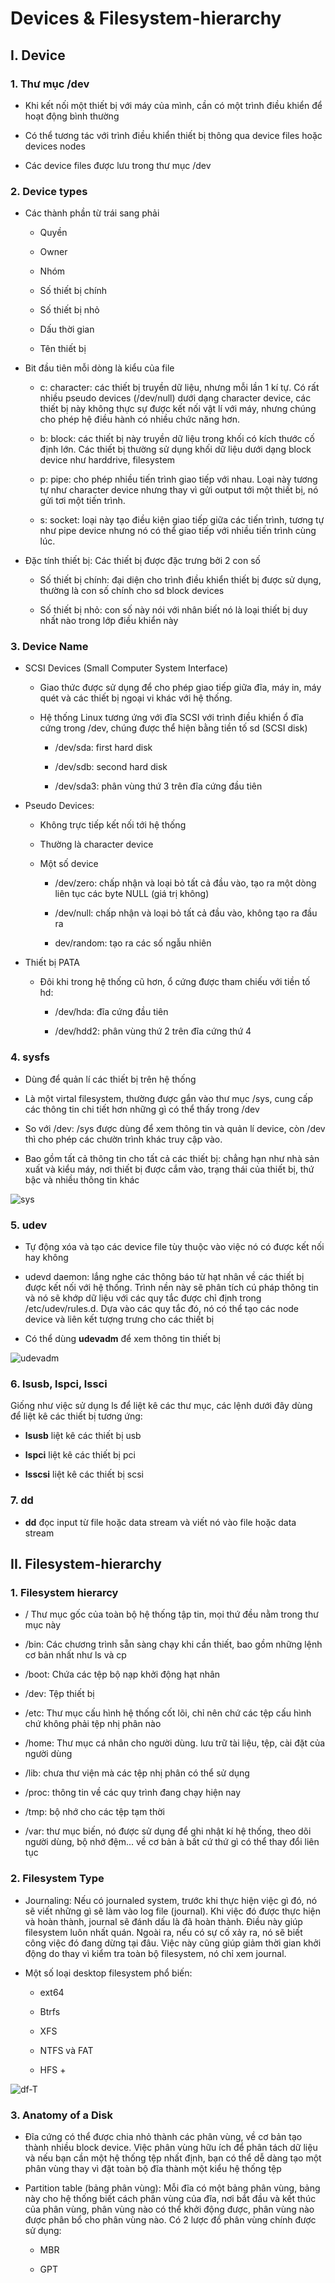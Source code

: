 # Devices & Filesystem-hierarchy

## I. Device

### 1. Thư mục /dev

- Khi kết nối một thiết bị với máy của mình, cần có một trình điều khiển để hoạt động bình thường

- Có thể tương tác với trình điều khiển thiết bị thông qua device files hoặc devices nodes

- Các device files được lưu trong thư mục /dev

### 2. Device types

- Các thành phần từ trái sang phải

  - Quyền

  - Owner

  - Nhóm

  - Số thiết bị chính

  - Số thiết bị nhỏ

  - Dấu thời gian

  - Tên thiết bị

- Bit đầu tiên mỗi dòng là kiểu của file

  - c: character: các thiết bị truyền dữ liệu, nhưng mỗi lần 1 kí tự. Có rất nhiều pseudo devices (/dev/null) dưới dạng character device, các thiết bị này không thực sự được kết nối vật lí với máy, nhưng chúng cho phép hệ điều hành có nhiều chức năng hơn.

  - b: block: các thiết bị này truyền dữ liệu trong khối có kích thước cố định lớn. Các thiết bị thường sử dụng khối dữ liệu dưới dạng block device như harddrive, filesystem

  - p: pipe: cho phép nhiều tiến trình giao tiếp với nhau. Loại này tương tự như character device nhưng thay vì gửi output tới một thiết bị, nó gửi tơi một tiến trình.

  - s: socket: loại này tạo điều kiện giao tiếp giữa các tiến trình, tương tự như pipe device nhưng nó có thể giao tiếp với nhiều tiến trình cùng lúc.

- Đặc tính thiết bị: Các thiết bị được đặc trưng bởi 2 con số

  - Số thiết bị chính: đại diện cho trình điều khiển thiết bị được sử dụng, thường là con số chính cho sd block devices

  - Số thiết bị nhỏ: con số này nói với nhân biết nó là loại thiết bị duy nhất nào trong lớp điều khiển này

### 3. Device Name

- SCSI Devices (Small Computer System Interface)

  - Giao thức được sử dụng để cho phép giao tiếp giữa đĩa, máy in, máy quét và các thiết bị ngoại vi khác với hệ thống.

  - Hệ thống Linux tương ứng với đĩa SCSI với trình điều khiển ổ đĩa cứng trong /dev, chúng được thể hiện bằng tiền tố sd (SCSI disk)

    - /dev/sda: first hard disk

    - /dev/sdb: second hard disk

    - /dev/sda3: phân vùng thứ 3 trên đĩa cứng đầu tiên

- Pseudo Devices:

  - Không trực tiếp kết nối tới hệ thống

  - Thường là character device

  - Một số device

    - /dev/zero: chấp nhận và loại bỏ tất cả đầu vào, tạo ra một dòng liên tục các byte NULL (giá trị không)

    - /dev/null: chấp nhận và loại bỏ tất cả đầu vào, không tạo ra đầu ra

    - dev/random: tạo ra các số ngẫu nhiên

- Thiết bị PATA

  - Đôi khi trong hệ thống cũ hơn, ổ cứng được tham chiếu với tiền tố hd:

    - /dev/hda: đĩa cứng đầu tiên

    - /dev/hdd2: phân vùng thứ 2 trên đĩa cứng thứ 4

### 4. sysfs

- Dùng để quản lí các thiết bị trên hệ thống 

- Là một virtal filesystem, thường được gắn vào thư mục /sys, cung cấp các thông tin chi tiết hơn những gì có thể thấy trong /dev

- So với /dev: /sys được dùng để xem thông tin và quản lí device, còn /dev thì cho phép các chườn trình khác truy cập vào.

- Bao gồm tất cả thông tin cho tất cả các thiết bị: chẳng hạn như nhà sản xuất và kiểu máy, nơi thiết bị được cắm vào, trạng thái của thiết bị, thứ bậc và nhiều thông tin khác

![sys](picture\sys.png)

### 5. udev

- Tự động xóa và tạo các device file tùy thuộc vào việc nó có được kết nối hay không

- udevd daemon: lắng nghe các thông báo từ hạt nhân về các thiết bị được kết nối với hệ thống. Trình nền này sẽ phân tích cú pháp thông tin và nó sẽ khớp dữ liệu với các quy tắc được chỉ định trong /etc/udev/rules.d. Dựa vào các quy tắc đó, nó có thể tạo các node device và liên kết tượng trưng cho các thiết bị

- Có thể dùng **udevadm** để xem thông tin thiết bị

![udevadm](picture/udevadm.png)

### 6. lsusb, lspci, lssci

Giống như việc sử dụng ls để liệt kê các thư mục, các lệnh dưới đây dùng để liệt kê các thiết bị tương ứng:

- **lsusb** liệt kê các thiết bị usb

- **lspci** liệt kê các thiết bị pci

- **lsscsi** liệt kê các thiết bị scsi

### 7. dd

- **dd** đọc input từ file hoặc data stream và viết nó vào file hoặc data stream

## II. Filesystem-hierarchy

### 1. Filesystem hierarcy

- / Thư mục gốc của toàn bộ hệ thống tập tin, mọi thứ đều nằm trong thư mục này

- /bin: Các chương trình sẵn sàng chạy khi cần thiết, bao gồm những lệnh cơ bản nhất như ls và cp

- /boot: Chứa các tệp bộ nạp khởi động hạt nhân 

- /dev: Tệp thiết bị

- /etc: Thư mục cấu hình hệ thống cốt lõi, chỉ nên chứ các tệp cấu hình chứ không phải tệp nhị phân nào

- /home: Thư mục cá nhân cho người dùng. lưu trữ tài liệu, tệp, cài đặt của người dùng

- /lib: chưa thư viện mà các tệp nhị phân có thể sử dụng

- /proc: thông tin về các quy trình đang chạy hiện nay

- /tmp: bộ nhớ cho các tệp tạm thời

- /var: thư mục biến, nó được sử dụng để ghi nhật kí hệ thống, theo dõi người dùng, bộ nhớ đệm... về cơ bản à bất cứ thứ gì có thể thay đổi liên tục

### 2. Filesystem Type

- Journaling: Nếu có journaled system, trước khi thực hiện việc gì đó, nó sẽ viết những gì sẽ làm vào log file (journal). Khi việc đó được thực hiện và hoàn thành, journal sẽ đánh dấu là đã hoàn thành. Điều này giúp filesystem luôn nhất quán. Ngoài ra, nếu có sự cố xảy ra, nó sẽ biết công việc đó đang dừng tại đâu. Việc này cũng giúp giảm thời gian khởi động do thay vì kiểm tra toàn bộ filesystem, nó chỉ xem journal.

- Một số loại desktop filesystem phổ biến:

  - ext64

  - Btrfs

  - XFS

  - NTFS và FAT

  - HFS +

![df-T](picture/df-T.png)

### 3. Anatomy of a Disk

- Đĩa cứng có thể được chia nhỏ thành các phân vùng, về cơ bản tạo thành nhiều block device. Việc phân vùng hữu ích để phân tách dữ liệu và nếu bạn cần một hệ thống tệp nhất định, bạn có thể dễ dàng tạo một phân vùng thay vì đặt toàn bộ đĩa thành một kiểu hệ thống tệp

- Partition table (bảng phân vùng): Mỗi đĩa có một bảng phân vùng, bảng này cho hệ thống biết cách phân vùng của đĩa, nơi bắt đầu và kết thúc của phân vùng, phân vùng nào có thể khởi động được, phân vùng nào được phân bổ cho phân vùng nào. Có 2 lược đồ phân vùng chính được sử dụng:

  - MBR

  - GPT
